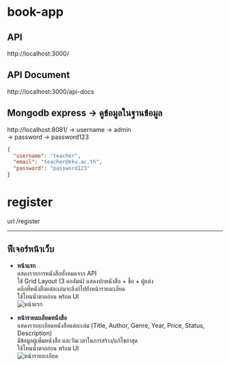 # book-app

## API

http://localhost:3000/

## API Document

http://localhost:3000/api-docs

## Mongodb express -> ดูข้อมูลในฐานข้อมูล

http://localhost:8081/
-> username -> admin  
-> password -> password123

```json
{
  "username": "teacher",
  "email": "teacher@kku.ac.th",
  "password": "password123"
}
```

# register

url /register

---

## ฟีเจอร์หน้าเว็บ

- **หน้าแรก**  
  แสดงรายการหนังสือทั้งหมดจาก API  
  ใช้ Grid Layout (3 คอลัมน์) แสดงปกหนังสือ + ชื่อ + ผู้แต่ง  
  คลิกที่หนังสือแต่ละเล่มจะลิงก์ไปยังหน้ารายละเอียด  
  ใช้โทนน้ำตาลอ่อน พร้อม UI  
  ![หน้าแรก](https://github.com/user-attachments/assets/ece5edbe-a73a-4dbb-b78a-5a8d8a7640cf)

- **หน้ารายละเอียดหนังสือ**  
  แสดงรายละเอียดหนังสือแต่ละเล่ม (Title, Author, Genre, Year, Price, Status, Description)  
  มีข้อมูลผู้เพิ่มหนังสือ และวันเวลาในการสร้าง/แก้ไขล่าสุด  
  ใช้โทนน้ำตาลอ่อน พร้อม UI  
  ![หน้ารายละเอียด](https://github.com/user-attachments/assets/f381093e-b5b8-4e8f-a787-b9b2dccf71e5)
